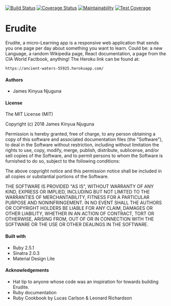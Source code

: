 [![Build Status](https://travis-ci.org/JayKay24/micro_learning_web_app.svg?branch=develop)](https://travis-ci.org/JayKay24/micro_learning_web_app) [![Coverage Status](https://coveralls.io/repos/github/JayKay24/micro_learning_web_app/badge.svg?branch=develop)](https://coveralls.io/github/JayKay24/micro_learning_web_app?branch=develop) [![Maintainability](https://api.codeclimate.com/v1/badges/3ed04325af1f7014f847/maintainability)](https://codeclimate.com/github/JayKay24/micro_learning_web_app/maintainability) [![Test Coverage](https://api.codeclimate.com/v1/badges/3ed04325af1f7014f847/test_coverage)](https://codeclimate.com/github/JayKay24/micro_learning_web_app/test_coverage)

# Erudite

Erudite, a micro-Learning app is a responsive web application that sends you one page per day about something you want to learn. Could be: a new Language, a random Wikipedia page, React documentation, a page from the CIA World Factbook, anything!
The Heroku link can be found at:
```
https://ancient-waters-55925.herokuapp.com/
```

#### Authors

* James Kinyua Njuguna

#### License

The MIT License (MIT)

Copyright (c) 2018 James Kinyua Njuguna

Permission is hereby granted, free of charge, to any person obtaining a copy of this software and associated documentation files (the "Software"), to deal in the Software without restriction, including without limitation the rights to use, copy, modify, merge, publish, distribute, sublicense, and/or sell copies of the Software, and to permit persons to whom the Software is furnished to do so, subject to the following conditions:

The above copyright notice and this permission notice shall be included in all copies or substantial portions of the Software.

THE SOFTWARE IS PROVIDED "AS IS", WITHOUT WARRANTY OF ANY KIND, EXPRESS OR IMPLIED, INCLUDING BUT NOT LIMITED TO THE WARRANTIES OF MERCHANTABILITY, FITNESS FOR A PARTICULAR PURPOSE AND NONINFRINGEMENT. IN NO EVENT SHALL THE AUTHORS OR COPYRIGHT HOLDERS BE LIABLE FOR ANY CLAIM, DAMAGES OR OTHER LIABILITY, WHETHER IN AN ACTION OF CONTRACT, TORT OR OTHERWISE, ARISING FROM, OUT OF OR IN CONNECTION WITH THE SOFTWARE OR THE USE OR OTHER DEALINGS IN THE SOFTWARE.

#### Built with

* Ruby 2.5.1
* Sinatra 2.0.3
* Material Design Lite

#### Acknowledgements
* Hat tip to anyone whose code was an inspiration for towards building Erudite.
* Ruby documentation
* Ruby Cookbook by Lucas Carlson & Leonard Richardson

